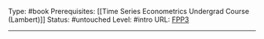 Type: #book
Prerequisites: [[Time Series Econometrics Undergrad Course (Lambert)]]
Status: #untouched 
Level: #intro 
URL: [FPP3](https://otexts.com/fpp3/)

----

